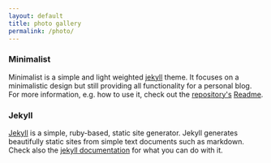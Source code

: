 ```yaml
---
layout: default
title: photo gallery
permalink: /photo/
---
```


### Minimalist
Minimalist is a simple and light weighted [jekyll](http://jekyllrb.com/) theme. It focuses on a minimalistic design but still providing all functionality for a personal blog. For more information, e.g. how to use it, check out the [repository's](https://github.com/Trybnetic/minimalist) [Readme](https://github.com/Trybnetic/minimalist/blob/master/README.md).

### Jekyll
[Jekyll](http://jekyllrb.com/) is a simple, ruby-based, static site generator. Jekyll generates beautifully static sites from simple text documents such as markdown. Check also the [jekyll documentation](http://jekyllrb.com/docs/home/) for what you can do with it.
